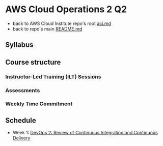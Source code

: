 # AWS Cloud Operations 2 Q2

* back to AWS Cloud Institute repo's root [aci.md](../aci.md)
* back to repo's main [README.md](../../../README.md)

## Syllabus

## Course structure

### Instructor-Led Training (ILT) Sessions

### Assessments

### Weekly Time Commitment

## Schedule

* Week 1: [DevOps 2: Review of Continuous Integration and Continuous Delivery](./W010DevOps2CICD.md)
